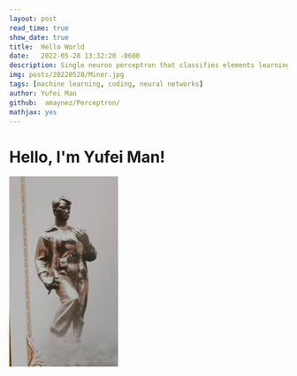```yaml
---
layout: post
read_time: true
show_date: true
title:  Hello World
date:   2022-05-28 13:32:20 -0600
description: Single neuron perceptron that classifies elements learning quite quickly.
img: posts/20220528/Miner.jpg
tags: [machine learning, coding, neural networks]
author: Yufei Man
github:  amaynez/Perceptron/
mathjax: yes
---
```






# Hello, I'm Yufei Man!

![](../assets/img/posts/20220528/Miner.jpg )

